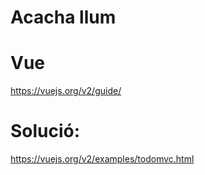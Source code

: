 # Acacha llum

# Vue

https://vuejs.org/v2/guide/


# Solució:

https://vuejs.org/v2/examples/todomvc.html